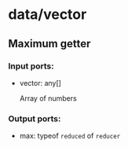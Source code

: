 # data/vector

## Maximum getter

### Input ports: 
* vector: any[]

    Array of numbers


### Output ports: 
* max: typeof `reduced` of `reducer`

